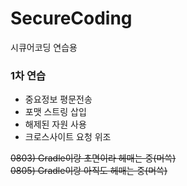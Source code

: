 # SecureCoding
시큐어코딩 연습용
  
### 1차 연습
- 중요정보 평문전송
- 포맷 스트링 삽입
- 해제된 자원 사용
- 크로스사이트 요청 위조

~~0803) Gradle이랑 초면이라 헤매는 중(머쓱)~~  
~~0805) Gradle이랑 아직도 헤매는 중(머쓱)~~
